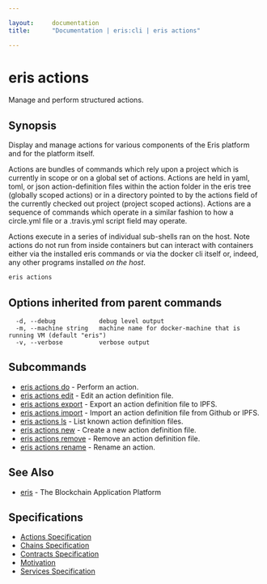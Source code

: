 ```yaml
---

layout:     documentation
title:      "Documentation | eris:cli | eris actions"

---
```


# eris actions

Manage and perform structured actions.

## Synopsis

Display and manage actions for various components of the
Eris platform and for the platform itself.

Actions are bundles of commands which rely upon a project
which is currently in scope or on a global set of actions.
Actions are held in yaml, toml, or json action-definition
files within the action folder in the eris tree (globally
scoped actions) or in a directory pointed to by the
actions field of the currently checked out project
(project scoped actions). Actions are a sequence of
commands which operate in a similar fashion to how a
circle.yml file or a .travis.yml script field may operate.

Actions execute in a series of individual sub-shells ran
on the host. Note actions do not run from inside containers
but can interact with containers either via the installed
eris commands or via the docker cli itself or, indeed, any
other programs installed *on the host*.

```bash
eris actions
```

## Options inherited from parent commands

```
  -d, --debug            debug level output
  -m, --machine string   machine name for docker-machine that is running VM (default "eris")
  -v, --verbose          verbose output
```

## Subcommands

* [eris actions do](https://docs.erisindustries.com/documentation/eris-cli/0.11.4/eris_actions_do/)	 - Perform an action.
* [eris actions edit](https://docs.erisindustries.com/documentation/eris-cli/0.11.4/eris_actions_edit/)	 - Edit an action definition file.
* [eris actions export](https://docs.erisindustries.com/documentation/eris-cli/0.11.4/eris_actions_export/)	 - Export an action definition file to IPFS.
* [eris actions import](https://docs.erisindustries.com/documentation/eris-cli/0.11.4/eris_actions_import/)	 - Import an action definition file from Github or IPFS.
* [eris actions ls](https://docs.erisindustries.com/documentation/eris-cli/0.11.4/eris_actions_ls/)	 - List known action definition files.
* [eris actions new](https://docs.erisindustries.com/documentation/eris-cli/0.11.4/eris_actions_new/)	 - Create a new action definition file.
* [eris actions remove](https://docs.erisindustries.com/documentation/eris-cli/0.11.4/eris_actions_remove/)	 - Remove an action definition file.
* [eris actions rename](https://docs.erisindustries.com/documentation/eris-cli/0.11.4/eris_actions_rename/)	 - Rename an action.

## See Also

* [eris](https://docs.erisindustries.com/documentation/eris-cli/0.11.4/eris/)	 - The Blockchain Application Platform

## Specifications

* [Actions Specification](https://docs.erisindustries.com/documentation/eris-cli/0.11.4/actions_specification/)
* [Chains Specification](https://docs.erisindustries.com/documentation/eris-cli/0.11.4/chains_specification/)
* [Contracts Specification](https://docs.erisindustries.com/documentation/eris-cli/0.11.4/contracts_specification/)
* [Motivation](https://docs.erisindustries.com/documentation/eris-cli/0.11.4/motivation/)
* [Services Specification](https://docs.erisindustries.com/documentation/eris-cli/0.11.4/services_specification/)


